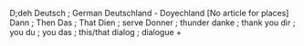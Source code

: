 D;deh
Deutsch ; German
Deutschland - Doyechland [No article for places]
Dann ; Then
Das ; That
Dien ; serve
Donner ; thunder
danke ; thank you
dir ; you
du ; you
das ; this/that
dialog ; dialogue +